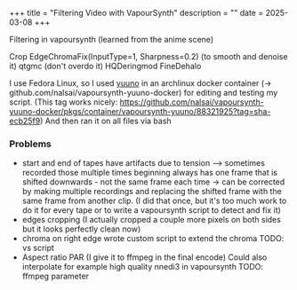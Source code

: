 +++
title = "Filtering Video with VapourSynth"
description = ""
date = 2025-03-08
+++

Filtering in vapoursynth (learned from the anime scene)


Crop
EdgeChromaFix(InputType=1, Sharpness=0.2) (to smooth and denoise it)
qtgmc (don't overdo it)
HQDeringmod
FineDehalo




I use Fedora Linux, so I used [yuuno](https://yuuno.encode.moe/) in an archlinux docker container (→ github.com/nalsai/vapoursynth-yuuno-docker) for editing and testing my script. (This tag works nicely: https://github.com/nalsai/vapoursynth-yuuno-docker/pkgs/container/vapoursynth-yuuno/88321925?tag=sha-ecb25f9)
And then ran it on all files via bash


### Problems
- start and end of tapes have artifacts due to tension
--> sometimes recorded those multiple times
beginning always has one frame that is shifted downwards - not the same frame each time -> can be corrected by making multiple recordings and replacing the shifted frame with the same frame from another clip. (I did that once, but it's too much work to do it for every tape or to write a vapoursynth script to detect and fix it)
- edges
cropping (I actually cropped a couple more pixels on both sides but it looks perfectly clean now)
- chroma on right edge 
wrote custom script to extend the chroma
TODO: vs script
- Aspect ratio
PAR (I give it to ffmpeg in the final encode)
Could also interpolate for example high quality nnedi3 in vapoursynth
TODO: ffmpeg parameter
